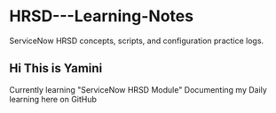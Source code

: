 # HRSD---Learning-Notes
ServiceNow HRSD concepts, scripts, and configuration practice logs.
## Hi This is Yamini
Currently learning "ServiceNow HRSD Module"
Documenting my Daily learning here on GitHub
